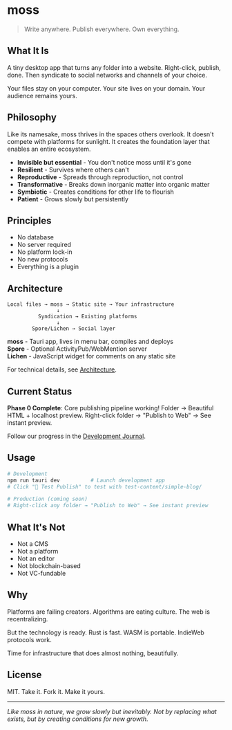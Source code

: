 # moss

> Write anywhere. Publish everywhere. Own everything.

## What It Is

A tiny desktop app that turns any folder into a website. Right-click, publish, done. Then syndicate to social networks and channels of your choice.

Your files stay on your computer. Your site lives on your domain. Your audience remains yours.

## Philosophy

Like its namesake, moss thrives in the spaces others overlook. It doesn't compete with platforms for sunlight. It creates the foundation layer that enables an entire ecosystem.

- **Invisible but essential** - You don't notice moss until it's gone
- **Resilient** - Survives where others can't
- **Reproductive** - Spreads through reproduction, not control
- **Transformative** - Breaks down inorganic matter into organic matter
- **Symbiotic** - Creates conditions for other life to flourish
- **Patient** - Grows slowly but persistently

## Principles

- No database
- No server required
- No platform lock-in
- No new protocols
- Everything is a plugin

## Architecture

```
Local files → moss → Static site → Your infrastructure
                ↓
          Syndication → Existing platforms
                ↓
        Spore/Lichen → Social layer
```

**moss** - Tauri app, lives in menu bar, compiles and deploys  
**Spore** - Optional ActivityPub/WebMention server  
**Lichen** - JavaScript widget for comments on any static site

For technical details, see [Architecture](architecture.md).

## Current Status

**Phase 0 Complete**: Core publishing pipeline working! Folder → Beautiful HTML + localhost preview. Right-click folder → "Publish to Web" → See instant preview.

Follow our progress in the [Development Journal](journal/).

## Usage

```bash
# Development
npm run tauri dev          # Launch development app
# Click "🧪 Test Publish" to test with test-content/simple-blog/

# Production (coming soon)
# Right-click any folder → "Publish to Web" → See instant preview
```

## What It's Not

- Not a CMS
- Not a platform
- Not an editor
- Not blockchain-based
- Not VC-fundable

## Why

Platforms are failing creators. Algorithms are eating culture. The web is recentralizing.

But the technology is ready. Rust is fast. WASM is portable. IndieWeb protocols work.

Time for infrastructure that does almost nothing, beautifully.

## License

MIT. Take it. Fork it. Make it yours.

---

_Like moss in nature, we grow slowly but inevitably. Not by replacing what exists, but by creating conditions for new growth._
